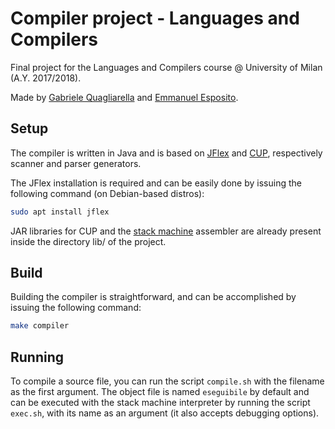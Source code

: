 # Compiler project - Languages and Compilers

Final project for the Languages and Compilers course @ University of Milan (A.Y. 2017/2018).

Made by [Gabriele Quagliarella](https://www.github.com/cdzeno) and [Emmanuel Esposito](https://www.github.com/emmanuelespo).

## Setup
The compiler is written in Java and is based on [JFlex](http://jflex.de/) and [CUP](http://www2.cs.tum.edu/projects/cup/), respectively scanner and parser generators.

The JFlex installation is required and can be easily done by issuing the following command (on Debian-based distros):
```bash
sudo apt install jflex
```

JAR libraries for CUP and the [stack machine](http://pighizzini.di.unimi.it/linguaggi/?a=gc2018) assembler are already present inside the directory lib/ of the project.

## Build
Building the compiler is straightforward, and can be accomplished by issuing the following command:
```bash
make compiler
```

## Running
To compile a source file, you can run the script `compile.sh` with the filename as the first argument.
The object file is named `eseguibile` by default and can be executed with the stack machine interpreter by running the script `exec.sh`, with its name as an argument (it also accepts debugging options).
